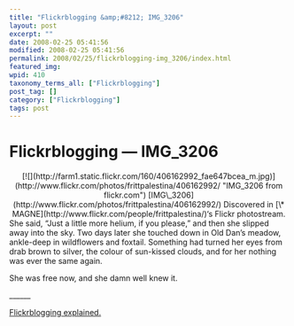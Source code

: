 ```yaml
---
title: "Flickrblogging &amp;#8212; IMG_3206"
layout: post
excerpt: ""
date: 2008-02-25 05:41:56
modified: 2008-02-25 05:41:56
permalink: 2008/02/25/flickrblogging-img_3206/index.html
featured_img: 
wpid: 410
taxonomy_terms_all: ["Flickrblogging"]
post_tag: []
category: ["Flickrblogging"]
tags: post
---
```


# Flickrblogging &#8212; IMG_3206

<div align="center">[![](http://farm1.static.flickr.com/160/406162992_fae647bcea_m.jpg)](http://www.flickr.com/photos/frittpalestina/406162992/ "IMG_3206 from flickr.com")  
[IMG\_3206](http://www.flickr.com/photos/frittpalestina/406162992/)  
Discovered in [\* MAGNE](http://www.flickr.com/people/frittpalestina/)‘s Flickr photostream. </div>She said, “Just a little more helium, if you please,” and then she slipped away into the sky. Two days later she touched down in Old Dan’s meadow, ankle-deep in wildflowers and foxtail. Something had turned her eyes from drab brown to silver, the colour of sun-kissed clouds, and for her nothing was ever the same again.

She was free now, and she damn well knew it.

\_\_\_\_\_\_

[Flickrblogging explained.](http://tehipitetom.blogspot.com/2006/06/fun-games-random-flickr-blogging.html)